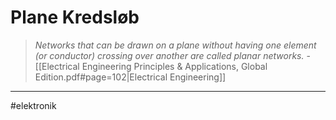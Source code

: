 # Plane Kredsløb
> *Networks that can be drawn on a plane without having one element (or conductor) crossing over another are called planar networks.*
> \- [[Electrical Engineering Principles & Applications, Global Edition.pdf#page=102|Electrical Engineering]]


---
#elektronik 